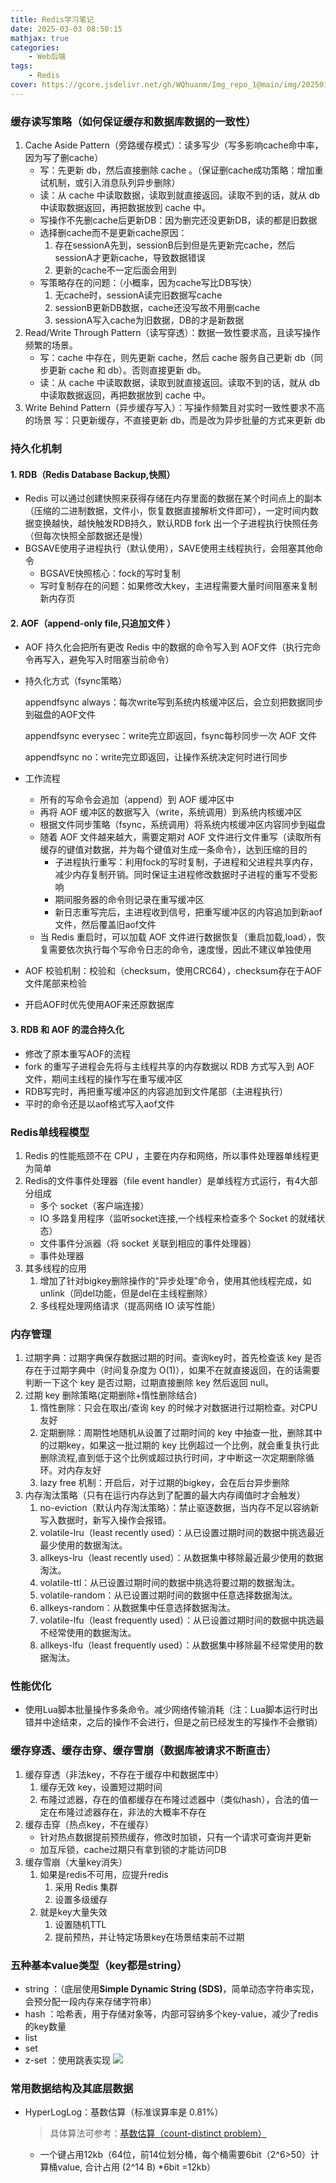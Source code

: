 ```yaml
---
title: Redis学习笔记
date: 2025-03-03 08:50:15
mathjax: true
categories: 
    - Web后端
tags: 
    - Redis
cover: https://gcore.jsdelivr.net/gh/WQhuanm/Img_repo_1@main/img/202501262318741.jpeg
---
```


### 缓存读写策略（如何保证缓存和数据库数据的一致性）
1. Cache Aside Pattern（旁路缓存模式）：读多写少（写多影响cache命中率，因为写了删cache）
    + 写：先更新 db，然后直接删除 cache 。（保证删cache成功策略：增加重试机制，或引入消息队列异步删除）
    + 读：从 cache 中读取数据，读取到就直接返回。读取不到的话，就从 db 中读取数据返回，再把数据放到 cache 中。
    + 写操作不先删cache后更新DB：因为删完还没更新DB，读的都是旧数据
    + 选择删cache而不是更新cache原因：
        1. 存在sessionA先到，sessionB后到但是先更新完cache，然后sessionA才更新cache，导致数据错误
        1. 更新的cache不一定后面会用到
    + 写策略存在的问题：（小概率，因为cache写比DB写快）
        1. 无cache时，sessionA读完旧数据写cache
        1. sessionB更新DB数据，cache还没写故不用删cache
        1. sessionA写入cache为旧数据，DB的才是新数据
1. Read/Write Through Pattern（读写穿透）：数据一致性要求高，且读写操作频繁的场景。
    + 写：cache 中存在，则先更新 cache，然后 cache 服务自己更新 db（同步更新 cache 和 db）。否则直接更新 db。
    + 读：从 cache 中读取数据，读取到就直接返回。读取不到的话，就从 db 中读取数据返回，再把数据放到 cache 中。 
1. Write Behind Pattern（异步缓存写入）：写操作频繁且对实时一致性要求不高的场景
    写：只更新缓存，不直接更新 db，而是改为异步批量的方式来更新 db

### 持久化机制
#### 1. RDB（Redis Database Backup,快照）
+ Redis 可以通过创建快照来获得存储在内存里面的数据在某个时间点上的副本（压缩的二进制数据，文件小，恢复数据直接解析文件即可），一定时间内数据变换越快，越快触发RDB持久，默认RDB fork 出一个子进程执行快照任务（但每次快照全部数据还是慢）
+ BGSAVE使用子进程执行（默认使用），SAVE使用主线程执行，会阻塞其他命令
    + BGSAVE快照核心：fock的写时复制
    + 写时复制存在的问题：如果修改大key，主进程需要大量时间阻塞来复制新内存页

#### 2. AOF（append-only file,只追加文件 ）
+ AOF 持久化会把所有更改 Redis 中的数据的命令写入到 AOF文件（执行完命令再写入，避免写入时阻塞当前命令）
+ 持久化方式（fsync策略）

    appendfsync always：每次write写到系统内核缓冲区后，会立刻把数据同步到磁盘的AOF文件

    appendfsync everysec：write完立即返回，fsync每秒同步一次 AOF 文件

    appendfsync no：write完立即返回，让操作系统决定何时进行同步
+ 工作流程
    + 所有的写命令会追加（append）到 AOF 缓冲区中
    + 再将 AOF 缓冲区的数据写入（write，系统调用）到系统内核缓冲区
    + 根据文件同步策略（fsync，系统调用）将系统内核缓冲区内容同步到磁盘
    + 随着 AOF 文件越来越大，需要定期对 AOF 文件进行文件重写（读取所有缓存的键值对数据，并为每个键值对生成一条命令），达到压缩的目的
        + 子进程执行重写：利用fock的写时复制，子进程和父进程共享内存，减少内存复制开销。同时保证主进程修改数据时子进程的重写不受影响
        + 期间服务器的命令则记录在重写缓冲区
        + 新日志重写完后，主进程收到信号，把重写缓冲区的内容追加到新aof文件，然后覆盖旧aof文件
    + 当 Redis 重启时，可以加载 AOF 文件进行数据恢复（重启加载,load），恢复需要依次执行每个写命令日志的命令，速度慢，因此不建议单独使用
+ AOF 校验机制：校验和（checksum，使用CRC64），checksum存在于AOF文件尾部来检验
+ 开启AOF时优先使用AOF来还原数据库

#### 3. RDB 和 AOF 的混合持久化
+ 修改了原本重写AOF的流程
+ fork 的重写子进程会先将与主线程共享的内存数据以 RDB 方式写入到 AOF 文件，期间主线程的操作写在重写缓冲区
+ RDB写完时，再把重写缓冲区的内容追加到文件尾部（主进程执行）
+ 平时的命令还是以aof格式写入aof文件

### Redis单线程模型
1. Redis 的性能瓶颈不在 CPU ，主要在内存和网络，所以事件处理器单线程更为简单
1. Redis的文件事件处理器（file event handler）是单线程方式运行，有4大部分组成
    + 多个 socket（客户端连接）
    + IO 多路复用程序（监听socket连接,一个线程来检查多个 Socket 的就绪状态）
    + 文件事件分派器（将 socket 关联到相应的事件处理器）
    + 事件处理器
1. 其多线程的应用
    1. 增加了针对bigkey删除操作的“异步处理”命令，使用其他线程完成，如unlink（同del功能，但是del在主线程删除）
    1. 多线程处理网络请求（提高网络 IO 读写性能）


### 内存管理
1. 过期字典：过期字典保存数据过期的时间。查询key时，首先检查该 key 是否存在于过期字典中（时间复杂度为 O(1)），如果不在就直接返回，在的话需要判断一下这个 key 是否过期，过期直接删除 key 然后返回 null。
1. 过期 key 删除策略(定期删除+惰性删除结合)
    1. 惰性删除：只会在取出/查询 key 的时候才对数据进行过期检查。对CPU友好
    1. 定期删除：周期性地随机从设置了过期时间的 key 中抽查一批，删除其中的过期key，如果这一批过期的 key 比例超过一个比例，就会重复执行此删除流程,直到低于这个比例或超过执行时间，才中断这一次定期删除循环。对内存友好
    1. lazy free 机制：开启后，对于过期的bigkey，会在后台异步删除
1. 内存淘汰策略（只有在运行内存达到了配置的最大内存阈值时才会触发）
    1. no-eviction（默认内存淘汰策略）：禁止驱逐数据，当内存不足以容纳新写入数据时，新写入操作会报错。
    1. volatile-lru（least recently used）：从已设置过期时间的数据中挑选最近最少使用的数据淘汰。
    1. allkeys-lru（least recently used）：从数据集中移除最近最少使用的数据淘汰。
    1. volatile-ttl：从已设置过期时间的数据中挑选将要过期的数据淘汰。
    1. volatile-random：从已设置过期时间的数据中任意选择数据淘汰。
    1. allkeys-random：从数据集中任意选择数据淘汰。
    1. volatile-lfu（least frequently used）：从已设置过期时间的数据中挑选最不经常使用的数据淘汰。
    1. allkeys-lfu（least frequently used）：从数据集中移除最不经常使用的数据淘汰。
       
### 性能优化
+ 使用Lua脚本批量操作多条命令。减少网络传输消耗（注：Lua脚本运行时出错并中途结束，之后的操作不会进行，但是之前已经发生的写操作不会撤销）

### 缓存穿透、缓存击穿、缓存雪崩（数据库被请求不断直击）
1. 缓存穿透（非法key，不存在于缓存中和数据库中）
    1. 缓存无效 key，设置短过期时间
    1. 布隆过滤器，存在的值都缓存在布隆过滤器中（类似hash），合法的值一定在布隆过滤器存在，非法的大概率不存在
1. 缓存击穿（热点key，不在缓存）
    + 针对热点数据提前预热缓存，修改时加锁，只有一个请求可查询并更新
    + 加互斥锁，cache过期只有拿到锁的才能访问DB
1. 缓存雪崩（大量key消失）
    1. 如果是redis不可用，应提升redis
        1. 采用 Redis 集群
        1. 设置多级缓存
    1. 就是key大量失效
        1. 设置随机TTL
        1. 提前预热，并让特定场景key在场景结束前不过期
            

### 五种基本value类型（key都是string）
- string ：（底层使用**Simple Dynamic String (SDS)**，简单动态字符串实现，会预分配一段内存来存储字符串）
- hash ：哈希表，用于存储对象等，内部可容纳多个key-value，减少了redis的key数量
- list
- set
- z-set ：使用跳表实现
    ![](https://gcore.jsdelivr.net/gh/WQhuanm/Img_repo_1@main/img/202503262038882.png)

### 常用数据结构及其底层数据
- HyperLogLog：基数估算（标准误算率是 0.81%）
    > 具体算法可参考：[基数估算（count-distinct problem）](https://wqhuanm.github.io/Issue_Blog/2025/04/14/31_%E5%9F%BA%E6%95%B0%E4%BC%B0%E7%AE%97%EF%BC%88count-distinct.problem%EF%BC%89/)

    + 一个键占用12kb（64位，前14位划分桶，每个桶需要6bit（2^6>50）计算桶value, 合计占用 (2^14 B) *6bit =12kb）

